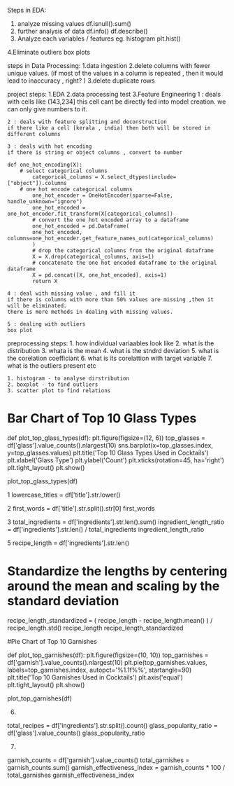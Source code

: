 Steps in EDA:
1. analyze missing values
	df.isnull().sum()
2. further  analysis of data
	df.info()
	df.describe()
3. Analyze each variables / features 
	eg. histogram
	plt.hist()
	
4.Eliminate outliers
	box plots


steps in Data Processing:
1.data ingestion
2.delete columns with fewer unique values. (if most of the values in a column is repeated , then it would lead to inaccuracy , right? )
3.delete duplicate rows

project steps:
1.EDA
2.data processing test
3.Feature Engineering
	1 : deals with cells like (143,234]
	this cell cant be directly fed into model creation. we can only give numbers to it.

	2 : deals with feature splitting and deconstruction
	if there like a cell [kerala , india] then both will be stored in different columns 	

	3 : deals with hot encoding
	if there is string or object columns , convert to number

	def one_hot_encoding(X):
   	    # select categorical columns
    	    categorical_columns = X.select_dtypes(include=["object"]).columns
   	    # one hot encode categorical columns
    	    one_hot_encoder = OneHotEncoder(sparse=False, handle_unknown="ignore")
    	    one_hot_encoded = one_hot_encoder.fit_transform(X[categorical_columns])
    	    # convert the one hot encoded array to a dataframe
    	    one_hot_encoded = pd.DataFrame(
        	one_hot_encoded, columns=one_hot_encoder.get_feature_names_out(categorical_columns)
    	    )
    	    # drop the categorical columns from the original dataframe
    	    X = X.drop(categorical_columns, axis=1)
    	    # concatenate the one hot encoded dataframe to the original dataframe
    	    X = pd.concat([X, one_hot_encoded], axis=1)
    	    return X

	4 : deal with missing value , and fill it
	if there is columns with more than 50% values are missing ,then it will be eliminated.
	there is more methods in dealing with missing values.

	5 : dealing with outliers
	box plot 

preprocessing steps:
	1. how individual variaables look like
	2. what is the distribution
	3. whata is the mean
	4. what is the stndrd deviation
	5. what is the corelation coefficiant
	6. what is its corelattion with target variable
	7. what is the outliers present
	etc

	1. histogram - to analyse dirstribution
	2. boxplot - to find outliers
	3. scatter plot to find relations

	































# Bar Chart of Top 10 Glass Types

def plot_top_glass_types(df):
    plt.figure(figsize=(12, 6))
    top_glasses = df['glass'].value_counts().nlargest(10)
    sns.barplot(x=top_glasses.index, y=top_glasses.values)
    plt.title('Top 10 Glass Types Used in Cocktails')
    plt.xlabel('Glass Type')
    plt.ylabel('Count')
    plt.xticks(rotation=45, ha='right')
    plt.tight_layout()
    plt.show()

plot_top_glass_types(df)

1
lowercase_titles = df['title'].str.lower()

2
first_words = df['title'].str.split().str[0]
first_words

3
total_ingredients = df['ingredients'].str.len().sum()
ingredient_length_ratio = df['ingredients'].str.len() / total_ingredients
ingredient_length_ratio

5
recipe_length = df['ingredients'].str.len()

# Standardize the lengths by centering around the mean and scaling by the standard deviation
recipe_length_standardized = ( recipe_length - recipe_length.mean() ) / recipe_length.std()
recipe_length
recipe_length_standardized

#Pie Chart of Top 10 Garnishes

def plot_top_garnishes(df):
    plt.figure(figsize=(10, 10))
    top_garnishes = df['garnish'].value_counts().nlargest(10)
    plt.pie(top_garnishes.values, labels=top_garnishes.index, autopct='%1.1f%%', startangle=90)
    plt.title('Top 10 Garnishes Used in Cocktails')
    plt.axis('equal')
    plt.tight_layout()
    plt.show()

plot_top_garnishes(df)


6.
total_recipes = df['ingredients'].str.split().count()
glass_popularity_ratio = df['glass'].value_counts() 
glass_popularity_ratio

7.
garnish_counts = df['garnish'].value_counts()
total_garnishes = garnish_counts.sum()
garnish_effectiveness_index = garnish_counts * 100 / total_garnishes
garnish_effectiveness_index


